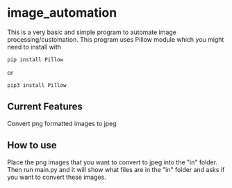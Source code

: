 # image_automation
This is a very basic and simple program to automate image processing/customation.
This program uses Pillow module which you might need to install with
```
pip install Pillow
```
or
```
pip3 install Pillow
```

## Current Features
Convert png formatted images to jpeg

## How to use
Place the png images that you want to convert to jpeg into the "in" folder.
Then run main.py and it will show what files are in the "in" folder and asks if you want to convert these images.
